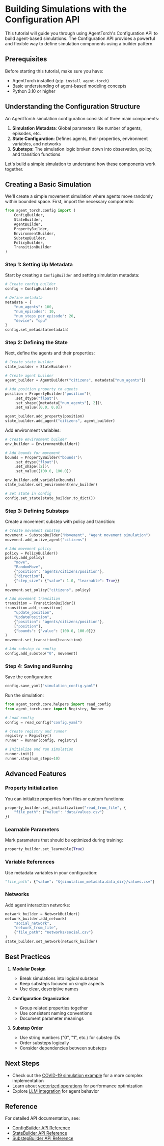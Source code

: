 # Building Simulations with the Configuration API

This tutorial will guide you through using AgentTorch's Configuration API to build agent-based simulations. The Configuration API provides a powerful and flexible way to define simulation components using a builder pattern.

## Prerequisites

Before starting this tutorial, make sure you have:
- AgentTorch installed (`pip install agent-torch`)
- Basic understanding of agent-based modeling concepts
- Python 3.10 or higher

## Understanding the Configuration Structure

An AgentTorch simulation configuration consists of three main components:

1. **Simulation Metadata**: Global parameters like number of agents, episodes, etc.
2. **State Configuration**: Defines agents, their properties, environment variables, and networks
3. **Substeps**: The simulation logic broken down into observation, policy, and transition functions

Let's build a simple simulation to understand how these components work together.

## Creating a Basic Simulation

We'll create a simple movement simulation where agents move randomly within bounded space. First, import the necessary components:

```python
from agent_torch.config import (
    ConfigBuilder,
    StateBuilder,
    AgentBuilder,
    PropertyBuilder,
    EnvironmentBuilder,
    SubstepBuilder,
    PolicyBuilder,
    TransitionBuilder
)
```

### Step 1: Setting Up Metadata

Start by creating a `ConfigBuilder` and setting simulation metadata:

```python
# Create config builder
config = ConfigBuilder()

# Define metadata
metadata = {
    "num_agents": 100,
    "num_episodes": 10,
    "num_steps_per_episode": 20,
    "device": "cpu"
}
config.set_metadata(metadata)
```

### Step 2: Defining the State

Next, define the agents and their properties:

```python
# Create state builder
state_builder = StateBuilder()

# Create agent builder
agent_builder = AgentBuilder("citizens", metadata["num_agents"])

# Add position property to agents
position = PropertyBuilder("position")\
    .set_dtype("float")\
    .set_shape([metadata["num_agents"], 2])\
    .set_value([0.0, 0.0])

agent_builder.add_property(position)
state_builder.add_agent("citizens", agent_builder)
```

Add environment variables:

```python
# Create environment builder
env_builder = EnvironmentBuilder()

# Add bounds for movement
bounds = PropertyBuilder("bounds")\
    .set_dtype("float")\
    .set_shape([2])\
    .set_value([100.0, 100.0])

env_builder.add_variable(bounds)
state_builder.set_environment(env_builder)

# Set state in config
config.set_state(state_builder.to_dict())
```

### Step 3: Defining Substeps

Create a movement substep with policy and transition:

```python
# Create movement substep
movement = SubstepBuilder("Movement", "Agent movement simulation")
movement.add_active_agent("citizens")

# Add movement policy
policy = PolicyBuilder()
policy.add_policy(
    "move",
    "RandomMove",
    {"position": "agents/citizens/position"},
    ["direction"],
    {"step_size": {"value": 1.0, "learnable": True}}
)
movement.set_policy("citizens", policy)

# Add movement transition
transition = TransitionBuilder()
transition.add_transition(
    "update_position",
    "UpdatePosition",
    {"position": "agents/citizens/position"},
    ["position"],
    {"bounds": {"value": [100.0, 100.0]}}
)
movement.set_transition(transition)

# Add substep to config
config.add_substep("0", movement)
```

### Step 4: Saving and Running

Save the configuration:

```python
config.save_yaml("simulation_config.yaml")
```

Run the simulation:

```python
from agent_torch.core.helpers import read_config
from agent_torch.core import Registry, Runner

# Load config
config = read_config("config.yaml")

# Create registry and runner
registry = Registry()
runner = Runner(config, registry)

# Initialize and run simulation
runner.init()
runner.step(num_steps=10)
```

## Advanced Features

### Property Initialization
You can initialize properties from files or custom functions:

```python
property_builder.set_initialization("read_from_file", {
    "file_path": {"value": "data/values.csv"}
})
```

### Learnable Parameters
Mark parameters that should be optimized during training:

```python
property_builder.set_learnable(True)
```

### Variable References
Use metadata variables in your configuration:

```python
"file_path": {"value": "${simulation_metadata.data_dir}/values.csv"}
```

### Networks
Add agent interaction networks:

```python
network_builder = NetworkBuilder()
network_builder.add_network(
    "social_network",
    "network_from_file",
    {"file_path": "networks/social.csv"}
)
state_builder.set_network(network_builder)
```

## Best Practices

1. **Modular Design**
   - Break simulations into logical substeps
   - Keep substeps focused on single aspects
   - Use clear, descriptive names

2. **Configuration Organization**
   - Group related properties together
   - Use consistent naming conventions
   - Document parameter meanings

3. **Substep Order**
   - Use string numbers ("0", "1", etc.) for substep IDs
   - Order substeps logically
   - Consider dependencies between substeps

## Next Steps

- Check out the [COVID-19 simulation example](../../examples/models/covid/) for a more complex implementation
- Learn about [vectorized operations](../vectorized_operations/) for performance optimization
- Explore [LLM integration](../llm_integration/) for agent behavior

## Reference

For detailed API documentation, see:
- [ConfigBuilder API Reference](../../api/config_builder.md)
- [StateBuilder API Reference](../../api/state_builder.md)
- [SubstepBuilder API Reference](../../api/substep_builder.md) 